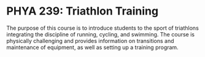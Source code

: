 # PHYA 239: Triathlon Training

The purpose of this course is to introduce students to the sport of triathlons integrating the discipline of running, cycling, and swimming. The course is physically challenging and provides information on transitions and maintenance of equipment, as well as setting up a training program.